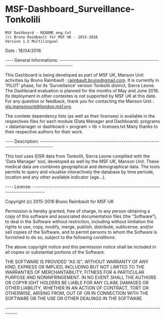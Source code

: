 # MSF-Dashboard_Surveillance-Tonkolili

	MSF Dashboard - README_eng.txt
	(c) Bruno Raimbault for MSF UK - 2015-2016
	Version 1.5 Multilingual
	
Date : 
18/04/2016

*----*
General Informations: 
*------------------------------------------------------------------------------------*

This Dashboard is being developed as part of MSF UK, Manson Unit activities by Bruno Raimbault : raimbault.bruno@gmail.com. It is currently in 'PILOT' phase, for its 'Surveillance' version Tonkolili district, Sierra Leone.
The Dashboard evaluation is planned for the months of May and June 2016. Its deployment in other contextes is not supported by MSF UK at this date.
For any question or feedback, thank you for contacting the Manson Unit : gis.mansonunit@london.msf.org. 

The comlete dependency lists (as well as their licenses) is available in the respectives files for each module (Data Manager and Dashboard): 
	programs > datamanager or dashboard > program > lib > licenses.txt
Many thanks to their respective authors for their work.

*----*
Description:
*------------------------------------------------------------------------------------*

This tool uses IDSR data from Tonkolili, Sierra Leone compliled with the 'Data Manager' tool, developed as well by the MSF UK, Manson Unit. These medical data are combines geographical and demographical data.
The tools permits to query and visualise interactively the database by time periode, location and any other available indicator (age...). 

*----*
License:
*------------------------------------------------------------------------------------*

   Copyright (c) 2015-2016 Bruno Raimbault for MSF UK

   Permission is hereby granted, free of charge, to any person obtaining a copy of this software and associated documentation files (the "Software"), to deal in the Software without restriction, including without limitation the rights to use, copy, modify, merge, publish, distribute, sublicense, and/or sell copies of the Software, and to permit persons to whom the Software is furnished to do so, subject to the following conditions:

   The above copyright notice and this permission notice shall be included in all copies or substantial portions of the Software.

   THE SOFTWARE IS PROVIDED "AS IS", WITHOUT WARRANTY OF ANY KIND, EXPRESS OR IMPLIED, INCLUDING BUT NOT LIMITED TO THE WARRANTIES OF MERCHANTABILITY, FITNESS FOR A PARTICULAR PURPOSE AND NONINFRINGEMENT. IN NO EVENT SHALL THE AUTHORS OR COPYR
   IGHT HOLDERS BE LIABLE FOR ANY CLAIM, DAMAGES OR OTHER LIABILITY, WHETHER IN AN ACTION OF CONTRACT, TORT OR OTHERWISE, ARISING FROM, OUT OF OR IN CONNECTION WITH THE SOFTWARE OR THE USE OR OTHER DEALINGS IN THE SOFTWARE.

*------------------------------------------------------------------------------------*
